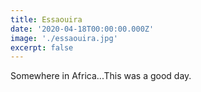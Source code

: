 ```yaml
---
title: Essaouira
date: '2020-04-18T00:00:00.000Z'
image: './essaouira.jpg'
excerpt: false
---
```


Somewhere in Africa...This was a good day.
